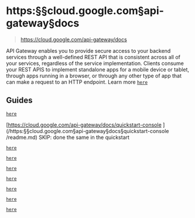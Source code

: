 # https:§§cloud.google.com§api-gateway§docs
> https://cloud.google.com/api-gateway/docs

API Gateway enables you to provide secure access to your backend services through a well-defined REST API that is consistent across all of your services, regardless of the service implementation. Clients consume your REST APIS to implement standalone apps for a mobile device or tablet, through apps running in a browser, or through any other type of app that can make a request to an HTTP endpoint. Learn more
[`here`](../https:§§cloud.google.com§api-gateway§docs§about-api-gateway/readme.md)

## Guides

[`here`](../https:§§cloud.google.com§api-gateway§docs§quickstart/readme.md)

[https://cloud.google.com/api-gateway/docs/quickstart-console ](/https:§§cloud.google.com§api-gateway§docs§quickstart-console /readme.md)
SKIP: done the same in the quickstart

[`here`](../https:§§cloud.google.com§api-gateway§docs§authentication-method/readme.md)

[`here`](../https:§§cloud.google.com§api-gateway§docs§creating-api/readme.md)

[`here`](../https:§§cloud.google.com§api-gateway§docs§creating-api-config/readme.md)

[`here`](../https:§§cloud.google.com§api-gateway§docs§authenticate-service-account/readme.md)

[`here`](../https:§§cloud.google.com§api-gateway§docs§deploying-api/readme.md)

[`here`](../https:§§cloud.google.com§api-gateway§docs§configure-dev-env/readme.md)

[`here`](../https:§§cloud.google.com§api-gateway§docs§quotas-overview/readme.md)


